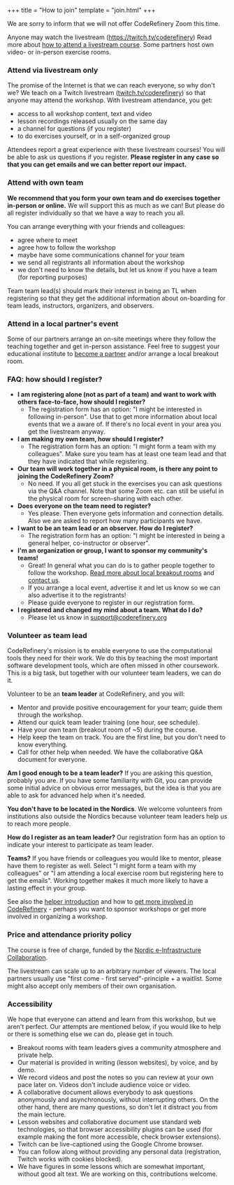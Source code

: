 +++
title = "How to join"
template = "join.html"
+++

<div class="uk-alert-danger" uk-alert>
  <a class="uk-alert-close" uk-close></a>
  <p>
    We are sorry to inform that we will not offer CodeRefinery Zoom this time.
  </p>
</div>

Anyone may watch the livestream (<https://twitch.tv/coderefinery>)
Read more about [how to attend a livestream course](https://coderefinery.github.io/manuals/how-to-attend-stream/).
Some partners host own video- or in-person exercise rooms. 

### Attend via livestream only

The promise of the Internet is that we can reach everyone, so why
don't we?  We teach on a Twitch livestream
([twitch.tv/coderefinery](https://twitch.tv/coderefinery)) so that
anyone may attend the workshop.  With livestream attendance, you get:
- access to all workshop content, text and video
- lesson recordings released usually on the same day
- a channel for questions (if you register)
- to do exercises yourself, or in a self-organized group

Attendees report a great experience with these livestream courses!  You will be
able to ask us questions if you register. **Please register in any case so that you
can get emails and we can better report our impact.**


### Attend with own team

**We recommend that you form your own team and do exercises together in-person
or online.** We will support this as much as we can!
But please do all register individually so that we have a way to reach you all.

You can arrange everything with your friends and colleagues:
- agree where to meet
- agree how to follow the workshop
- maybe have some communications channel for your team
- we send all registrants all information about the workshop
- we don't need to know the details, but let us know if you have a team (for reporting purposes)

Team team lead(s) should mark their interest in being an TL when
registering so that they get the additional information about on-boarding for
team leads, instructors, organizers, and observers.


### Attend in a local partner's event

Some of our partners arrange an on-site meetings where they follow the teaching
together and get in-person assistance.  Feel free to suggest your educational
institute to [become a
partner](https://coderefinery.org/organization/partners/#joining-as-a-partner)
and/or arrange a local breakout room.


### FAQ: how should I register?

- **I am registering alone (not as part of a team) and want to work with others face-to-face, how should I register?**
  - The registration form has an option: "I might be interested in following
    in-person". Use that to get more information about local events that we a
    aware of. If there's no local event in your area you get the
    livestream anyway.
- **I am making my own team, how should I register?**
  - The registration form has an option: "I might form a team with my
    colleagues". Make sure you team has at least one team lead and that
    they have indicated that while registering.
- **Our team will work together in a physical room, is there any point to joining the CodeRefinery Zoom?**
  - No need. If you all get stuck in the exercises you can ask questions via the Q&A channel.
    Note that some Zoom etc. can still be useful in the physical room for screen-sharing with each other.
- **Does everyone on the team need to register?**
  - Yes please. Then everyone gets information and connection details. Also we
    are asked to report how many participants we have.
- **I want to be an team lead or an observer. How do I register?**
  - The registration form has an option: "I might be interested in being a
    general helper, co-instructor or observer".
- **I'm an organization or group, I want to sponsor my community's teams!**
  - Great! In general what you can do is to gather people together to follow the workshop.
    [Read more about local breakout rooms](https://coderefinery.github.io/manuals/local-breakout-rooms/)
    and [contact us](https://coderefinery.github.io/manuals/chat/).
  - If you arrange a local event, advertise it and let us know so we can also advertise it to the registrants!
  - Please guide everyone to register in our registration form.
- **I registered and changed my mind about a team. What do I do?**
  - Please let us know in [support@coderefinery.org](mailto:support@coderefinery.org)


### Volunteer as team lead

CodeRefinery's mission is to enable everyone to use the computational
tools they need for their work.  We do this by teaching the most important
software development tools, which are often missed in other coursework.
This is a big task, but together with our volunteer team leaders,
we can do it.

Volunteer to be an **team leader** at CodeRefinery, and you will:
- Mentor and provide positive encouragement for your team; guide them
  through the workshop.
- Attend our quick team leader training (one hour, see schedule).
- Have your own team (breakout room of ~5) during the course.
- Help keep the team on track.  You are the first line, but you don't
  need to know everything.
- Call for other help when needed. We have the collaborative Q&A document for everyone.

**Am I good enough to be a team leader?**  If you are asking this
question, probably you are. If you have some familiarity with
Git, you can provide some initial advice on obvious error messages, 
but the idea is that you are able to ask for advanced help when it's needed.

**You don't have to be located in the Nordics**. We welcome volunteers from
institutions also outside the Nordics because volunteer team leaders help
us to reach more people.

**How do I register as an team leader?** Our registration
form has an option to indicate your interest to participate as team leader.

**Teams?**  If you have friends or colleagues you would like to
mentor, please have them to register as well. Select "I might form a team with my colleagues" 
or "I am attending a local exercise room but registering here to get the emails". 
Working together makes it much more likely to have a lasting effect in your group.

See also the [helper
introduction](https://coderefinery.github.io/manuals/exercise-leaders/) and how
to [get more involved in CodeRefinery](https://coderefinery.github.io/manuals/contributing/) - perhaps
you want to sponsor workshops or get more involved in organizing a workshop.


### Price and attendance priority policy

The course is free of charge, funded by the [Nordic e-Infrastructure
Collaboration](https://neic.no/).

The livestream can scale up to an arbitrary number of viewers. 
The local partners usually use "first come - first served"-principle + a waitlist. 
Some might also accept only members of their own organisation.


### Accessibility

We hope that everyone can attend and learn from this workshop, but we
aren't perfect.  Our attempts are mentioned below, if you would like
to help or there is something else we can do, please get in touch.

* Breakout rooms with team leaders gives a community atmosphere
  and private help.
* Our material is provided in writing (lesson websites), by voice, and
  by demo.
* We record videos and post the notes so you can review at your own
  pace later on.  Videos don't include audience voice or video.
* A collaborative document allows everybody to ask questions anonymously and
  asynchronously, without interrupting others.  On the other hand,
  there are many questions, so don't let it distract you from
  the main lecture.
* Lesson websites and collaborative document use standard web technologies, so that
  browser accessibility plugins can be used (for example making the
  font more accessible, check browser extensions).
* Twitch can be live-captioned using the Google Chrome browser.
* You can follow along without providing any personal data
  (registration, Twitch works with cookies blocked).
* We have figures in some lessons which are somewhat important,
  without good alt text.  We are working on this, contributions
  welcome.
